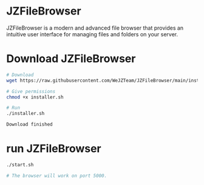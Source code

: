 # JZFileBrowser
JZFileBrowser is a modern and advanced file browser that provides an intuitive user interface for managing files and folders on your server.



# Download JZFileBrowser
  
```bash
# Download
wget https://raw.githubusercontent.com/WeJZTeam/JZFileBrowser/main/installer.sh

# Give permissions
chmod +x installer.sh

# Run
./installer.sh

Download finished
```

# run JZFileBrowser
  
```bash
./start.sh

# The browser will work on port 5000.
```
